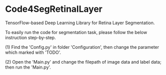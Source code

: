 # Code4SegRetinalLayer
TensorFlow-based Deep Learning Library for Retina Layer Segmentation.

To easily run the code for segmentation task, please follow the below instruction step-by-step.

(1) Find the 'Config.py' in folder 'Configuration', then change the parameter which marked with 'TODO'.

(2) Open the 'Main.py' and change the filepath of image data and label data; then run the 'Main.py'.

